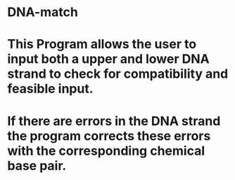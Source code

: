 # DNA-match
# This Program allows the user to input both a upper and lower DNA strand to check for compatibility and feasible input.  
# If there are errors in the DNA strand the program corrects these errors with the corresponding chemical base pair.
